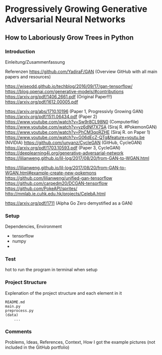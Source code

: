 # Progressively Growing Generative Adversarial Neural Networks
## How to Laboriously Grow Trees in Python

### Introduction
Einleitung/Zusammenfassung





Referenzen
https://github.com/YadiraF/GAN 									(Overview GitHub with all main papers and resources)

https://wiseodd.github.io/techblog/2016/09/17/gan-tensorflow/
https://blog.openai.com/generative-models/#contributions		
https://arxiv.org/pdf/1406.2661.pdf 							(Original Paper!!!)
https://arxiv.org/pdf/1612.00005.pdf

https://arxiv.org/abs/1710.10196								(Paper 1, Progressivly Growing GAN)
https://arxiv.org/pdf/1511.06434.pdf 							(Paper 2)
https://www.youtube.com/watch?v=Sw9r8CL98N0 					(Computerfile)
https://www.youtube.com/watch?v=yz6dNf7X7SA 					(Siraj R. #PokemonGAN)
https://www.youtube.com/watch?v=PhCM3qoRZHE						(Siraj R. on Paper 1)
https://www.youtube.com/watch?v=G06dEcZ-QTg&feature=youtu.be 	(NVIDIA)
https://github.com/junyanz/CycleGAN								(GitHub, CycleGAN)
https://arxiv.org/pdf/1703.10593.pdf 							(Paper 3, CycleGAN)
https://deeplearning4j.org/generative-adversarial-network
https://lilianweng.github.io/lil-log/2017/08/20/from-GAN-to-WGAN.html

https://lilianweng.github.io/lil-log/2017/08/20/from-GAN-to-WGAN.html#example-create-new-pokemons
https://github.com/lilianweng/unified-gan-tensorflow
https://github.com/carpedm20/DCGAN-tensorflow
https://github.com/PokeAPI/sprites/
http://mmlab.ie.cuhk.edu.hk/projects/CelebA.html

https://arxiv.org/pdf/1711 										(Alpha Go Zero demystified as a GAN)


### Setup
Dependencies, Environment

- tensorflow
- numpy
- 



### Test
hot to run the program in terminal when setup




### Project Structure
Explenation of the project structure and each element in it
	
	README.md
	main.py
	preprocess.py
	(data)
		...







### Comments
Problems, Ideas, References, Context, How I got the example pictures (not included in the GitHub portfolio)
